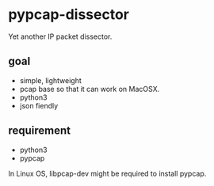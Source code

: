 pypcap-dissector
================

Yet another IP packet dissector.

## goal

- simple, lightweight
- pcap base so that it can work on MacOSX.
- python3
- json fiendly

## requirement

- python3
- pypcap

In Linux OS, libpcap-dev might be required to install pypcap.


